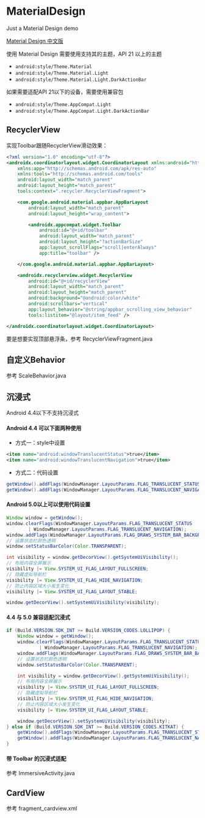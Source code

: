 # MaterialDesign
Just a Material Design demo

[Material Design 中文版](http://design.1sters.com/)

使用 Material Design 需要使用支持其的主题，API 21 以上的主题
* `android:style/Theme.Material`
* `android:style/Theme.Material.Light`
* `android:style/Theme.Material.Light.DarkActionBar`

如果需要适配API 21以下的设备，需要使用兼容包
* `android:style/Theme.AppCompat.Light`
* `android:style/Theme.AppCompat.Light.DarkActionBar`

## RecyclerView

实现Toolbar跟随RecyclerView滑动效果：
```xml
<?xml version="1.0" encoding="utf-8"?>
<androidx.coordinatorlayout.widget.CoordinatorLayout xmlns:android="http://schemas.android.com/apk/res/android"
    xmlns:app="http://schemas.android.com/apk/res-auto"
    xmlns:tools="http://schemas.android.com/tools"
    android:layout_width="match_parent"
    android:layout_height="match_parent"
    tools:context=".recycler.RecyclerViewFragment">

    <com.google.android.material.appbar.AppBarLayout
        android:layout_width="match_parent"
        android:layout_height="wrap_content">

        <androidx.appcompat.widget.Toolbar
            android:id="@+id/toolbar"
            android:layout_width="match_parent"
            android:layout_height="?actionBarSize"
            app:layout_scrollFlags="scroll|enterAlways"
            app:title="toolbar" />

    </com.google.android.material.appbar.AppBarLayout>

    <androidx.recyclerview.widget.RecyclerView
        android:id="@+id/recyclerView"
        android:layout_width="match_parent"
        android:layout_height="match_parent"
        android:background="@android:color/white"
        android:scrollbars="vertical"
        app:layout_behavior="@string/appbar_scrolling_view_behavior"
        tools:listitem="@layout/item_feed" />

</androidx.coordinatorlayout.widget.CoordinatorLayout>
```

要是想要实现顶部悬浮条，参考 RecyclerViewFragment.java

## 自定义Behavior
参考 ScaleBehavior.java


## 沉浸式
Android 4.4以下不支持沉浸式
#### Android 4.4 可以下面两种使用
* 方式一：style中设置  
```xml
<item name="android:windowTranslucentStatus">true</item>
<item name="android:windowTranslucentNavigation">true</item>
```
* 方式二：代码设置
```java
getWindow().addFlags(WindowManager.LayoutParams.FLAG_TRANSLUCENT_STATUS);
getWindow().addFlags(WindowManager.LayoutParams.FLAG_TRANSLUCENT_NAVIGATION);
```
#### Android 5.0以上可以使用代码设置
```java
Window window = getWindow();
window.clearFlags(WindowManager.LayoutParams.FLAG_TRANSLUCENT_STATUS
        | WindowManager.LayoutParams.FLAG_TRANSLUCENT_NAVIGATION);
window.addFlags(WindowManager.LayoutParams.FLAG_DRAWS_SYSTEM_BAR_BACKGROUNDS);
// 设置状态栏颜色透明
window.setStatusBarColor(Color.TRANSPARENT);

int visibility = window.getDecorView().getSystemUiVisibility();
// 布局内容全屏展示
visibility |= View.SYSTEM_UI_FLAG_LAYOUT_FULLSCREEN;
// 隐藏虚拟导航栏
visibility |= View.SYSTEM_UI_FLAG_HIDE_NAVIGATION;
// 防止内容区域大小发生变化
visibility |= View.SYSTEM_UI_FLAG_LAYOUT_STABLE;

window.getDecorView().setSystemUiVisibility(visibility);
```

#### 4.4 与 5.0 兼容适配沉浸式
```java
if (Build.VERSION.SDK_INT >= Build.VERSION_CODES.LOLLIPOP) {
    Window window = getWindow();
    window.clearFlags(WindowManager.LayoutParams.FLAG_TRANSLUCENT_STATUS
            | WindowManager.LayoutParams.FLAG_TRANSLUCENT_NAVIGATION);
    window.addFlags(WindowManager.LayoutParams.FLAG_DRAWS_SYSTEM_BAR_BACKGROUNDS);
    // 设置状态栏颜色透明
    window.setStatusBarColor(Color.TRANSPARENT);

    int visibility = window.getDecorView().getSystemUiVisibility();
    // 布局内容全屏展示
    visibility |= View.SYSTEM_UI_FLAG_LAYOUT_FULLSCREEN;
    // 隐藏虚拟导航栏
    visibility |= View.SYSTEM_UI_FLAG_HIDE_NAVIGATION;
    // 防止内容区域大小发生变化
    visibility |= View.SYSTEM_UI_FLAG_LAYOUT_STABLE;

    window.getDecorView().setSystemUiVisibility(visibility);
} else if (Build.VERSION.SDK_INT >= Build.VERSION_CODES.KITKAT) {
    getWindow().addFlags(WindowManager.LayoutParams.FLAG_TRANSLUCENT_STATUS);
    getWindow().addFlags(WindowManager.LayoutParams.FLAG_TRANSLUCENT_NAVIGATION);
}
```

#### 带 Toolbar 的沉浸式适配
参考 ImmersiveActivity.java

## CardView
参考 fragment_cardview.xml